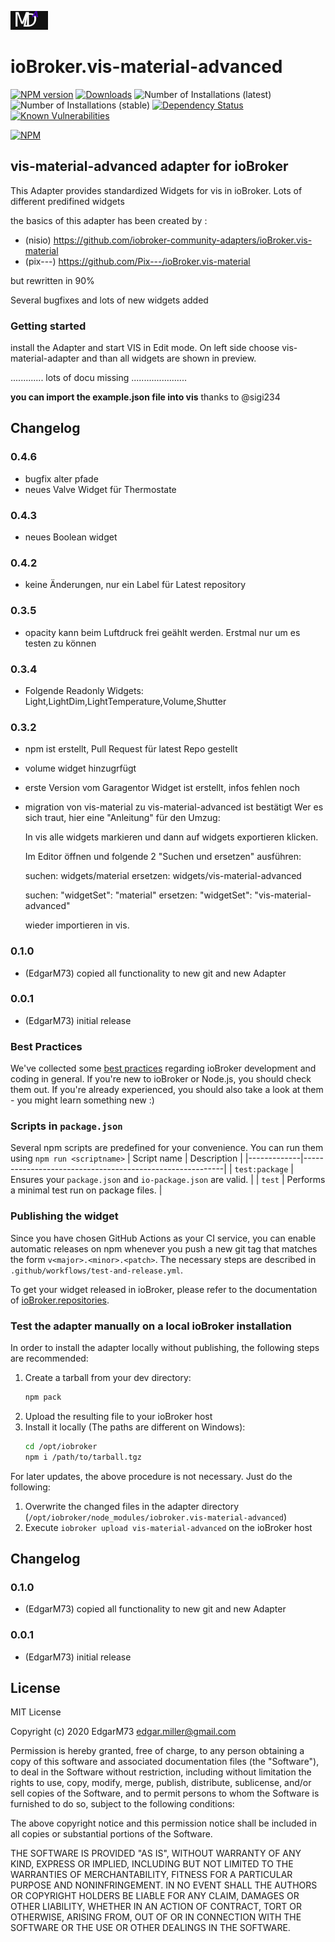 ![Logo](admin/vis-material-advanced.png)
# ioBroker.vis-material-advanced

[![NPM version](http://img.shields.io/npm/v/iobroker.vis-material-advanced.svg)](https://www.npmjs.com/package/iobroker.vis-material-advanced)
[![Downloads](https://img.shields.io/npm/dm/iobroker.vis-material-advanced.svg)](https://www.npmjs.com/package/iobroker.vis-material-advanced)
![Number of Installations (latest)](http://iobroker.live/badges/vis-material-advanced-installed.svg)
![Number of Installations (stable)](http://iobroker.live/badges/vis-material-advanced-stable.svg)
[![Dependency Status](https://img.shields.io/david/EdgarM73/iobroker.vis-material-advanced.svg)](https://david-dm.org/EdgarM73/iobroker.vis-material-advanced)
[![Known Vulnerabilities](https://snyk.io/test/github/EdgarM73/ioBroker.vis-material-advanced/badge.svg)](https://snyk.io/test/github/EdgarM73/ioBroker.vis-material-advanced)

[![NPM](https://nodei.co/npm/iobroker.vis-material-advanced.png?downloads=true)](https://nodei.co/npm/iobroker.vis-material-advanced/)

## vis-material-advanced adapter for ioBroker

This Adapter provides standardized Widgets for vis in ioBroker. Lots of different predifined widgets

the basics of this adapter has been created by :
* (nisio) https://github.com/iobroker-community-adapters/ioBroker.vis-material
* (pix---) https://github.com/Pix---/ioBroker.vis-material

but rewritten in 90% 

Several bugfixes and lots of new widgets added 


### Getting started

install the Adapter and start VIS in Edit mode.
On left side choose vis-material-adapter and than all widgets are shown in preview.

............. lots of docu missing ......................

**you can import the example.json file into vis**
thanks to @sigi234

## Changelog

### 0.4.6
* bugfix alter pfade
* neues Valve Widget für Thermostate

### 0.4.3
* neues Boolean widget

### 0.4.2
* keine Änderungen, nur ein Label für Latest repository

### 0.3.5
* opacity kann beim Luftdruck frei geählt werden. Erstmal nur um es testen zu können

### 0.3.4
* Folgende Readonly Widgets: Light,LightDim,LightTemperature,Volume,Shutter

### 0.3.2
* npm ist erstellt, Pull Request für latest Repo gestellt
* volume widget hinzugrfügt
* erste Version vom Garagentor Widget ist erstellt, infos fehlen noch
* migration von vis-material zu vis-material-advanced ist bestätigt 
    Wer es sich traut, hier eine "Anleitung" für den Umzug:

    In vis alle widgets markieren und dann auf widgets exportieren klicken.

    Im Editor öffnen und folgende 2 "Suchen und ersetzen" ausführen:

    suchen: widgets/material
    ersetzen: widgets/vis-material-advanced

    suchen: "widgetSet": "material"
    ersetzen: "widgetSet": "vis-material-advanced"

    wieder importieren in vis.

### 0.1.0
* (EdgarM73) copied all functionality to new git and new Adapter
### 0.0.1
* (EdgarM73) initial release


### Best Practices
We've collected some [best practices](https://github.com/ioBroker/ioBroker.repositories#development-and-coding-best-practices) regarding ioBroker development and coding in general. If you're new to ioBroker or Node.js, you should
check them out. If you're already experienced, you should also take a look at them - you might learn something new :)

### Scripts in `package.json`
Several npm scripts are predefined for your convenience. You can run them using `npm run <scriptname>`
| Script name | Description                                              |
|-------------|----------------------------------------------------------|
| `test:package`    | Ensures your `package.json` and `io-package.json` are valid. |
| `test` | Performs a minimal test run on package files. |

### Publishing the widget
Since you have chosen GitHub Actions as your CI service, you can 
enable automatic releases on npm whenever you push a new git tag that matches the form 
`v<major>.<minor>.<patch>`. The necessary steps are described in `.github/workflows/test-and-release.yml`.

To get your widget released in ioBroker, please refer to the documentation 
of [ioBroker.repositories](https://github.com/ioBroker/ioBroker.repositories#requirements-for-adapter-to-get-added-to-the-latest-repository).

### Test the adapter manually on a local ioBroker installation
In order to install the adapter locally without publishing, the following steps are recommended:
1. Create a tarball from your dev directory:  
    ```bash
    npm pack
    ```
1. Upload the resulting file to your ioBroker host
1. Install it locally (The paths are different on Windows):
    ```bash
    cd /opt/iobroker
    npm i /path/to/tarball.tgz
    ```

For later updates, the above procedure is not necessary. Just do the following:
1. Overwrite the changed files in the adapter directory (`/opt/iobroker/node_modules/iobroker.vis-material-advanced`)
1. Execute `iobroker upload vis-material-advanced` on the ioBroker host

## Changelog

### 0.1.0
* (EdgarM73) copied all functionality to new git and new Adapter
### 0.0.1
* (EdgarM73) initial release

## License
MIT License

Copyright (c) 2020 EdgarM73 <edgar.miller@gmail.com>

Permission is hereby granted, free of charge, to any person obtaining a copy
of this software and associated documentation files (the "Software"), to deal
in the Software without restriction, including without limitation the rights
to use, copy, modify, merge, publish, distribute, sublicense, and/or sell
copies of the Software, and to permit persons to whom the Software is
furnished to do so, subject to the following conditions:

The above copyright notice and this permission notice shall be included in all
copies or substantial portions of the Software.

THE SOFTWARE IS PROVIDED "AS IS", WITHOUT WARRANTY OF ANY KIND, EXPRESS OR
IMPLIED, INCLUDING BUT NOT LIMITED TO THE WARRANTIES OF MERCHANTABILITY,
FITNESS FOR A PARTICULAR PURPOSE AND NONINFRINGEMENT. IN NO EVENT SHALL THE
AUTHORS OR COPYRIGHT HOLDERS BE LIABLE FOR ANY CLAIM, DAMAGES OR OTHER
LIABILITY, WHETHER IN AN ACTION OF CONTRACT, TORT OR OTHERWISE, ARISING FROM,
OUT OF OR IN CONNECTION WITH THE SOFTWARE OR THE USE OR OTHER DEALINGS IN THE
SOFTWARE.